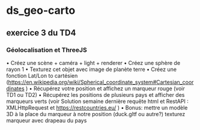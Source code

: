 # ds_geo-carto
## exercice 3 du TD4
### Géolocalisation et ThreeJS
• Créez une scène + caméra + light + renderer
• Créez une sphère de rayon 1
• Texturez cet objet avec image de planète terre
• Créez une fonction Lat/Lon to cartésien (https://en.wikipedia.org/wiki/Spherical_coordinate_system#Cartesian_coordinates )
• Récupérez votre position et affichez un marqueur rouge (voir TD1 ou TD2)
• Récupérez les positions de plusieurs pays et afficher des marqueurs verts (voir Solution semaine dernière requête html et RestAPI : XMLHttpRequest et https://restcountries.eu/ )
• Bonus:
    mettre un modèle 3D à la place du marqueur à notre position (duck.gltf ou autre?)
    texturez marqueur avec drapeau du pays